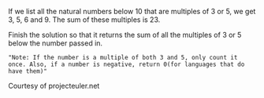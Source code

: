 If we list all the natural numbers below 10 that are multiples of 3 or 5, we get 3, 5, 6 and 9. The sum of these multiples is 23.

Finish the solution so that it returns the sum of all the multiples of 3 or 5 below the number passed in.

    "Note: If the number is a multiple of both 3 and 5, only count it once. Also, if a number is negative, return 0(for languages that do have them)"

Courtesy of projecteuler.net
